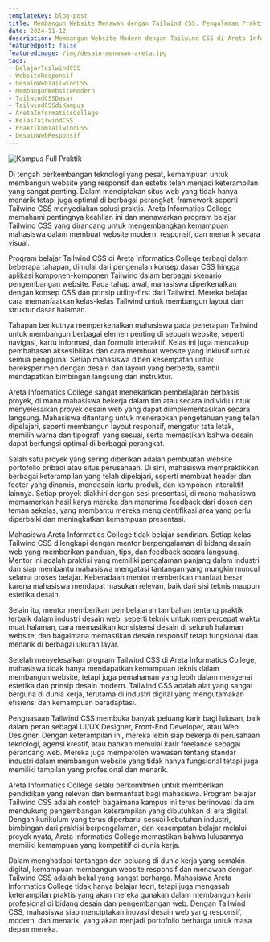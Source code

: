 ```yaml
---
templateKey: blog-post
title: Membangun Website Menawan dengan Tailwind CSS. Pengalaman Praktis di Areta Informatics College
date: 2024-11-12
description: Membangun Website Modern dengan Tailwind CSS di Areta Informatics College. Langkah Efektif untuk Menguasai Desain Web Responsif dan Menawan yang Berorientasi pada Kebutuhan Industri Digital.
featuredpost: false
featuredimage: /img/desain-menawan-areta.jpg
tags:
- BelajarTailwindCSS 
- WebsiteResponsif 
- DesainWebTailwindCSS 
- MembangunWebsiteModern 
- TailwindCSSDasar 
- TailwindCSSdiKampus 
- AretaInformaticsCollege 
- KelasTailwindCSS 
- PraktikumTailwindCSS
- DesainWebResponsif
---
```


![Kampus Full Praktik](/img/desain-menawan-areta.jpg "Kampus Full Praktik")

Di tengah perkembangan teknologi yang pesat, kemampuan untuk membangun website yang responsif dan estetis telah menjadi keterampilan yang sangat penting. Dalam menciptakan situs web yang tidak hanya menarik tetapi juga optimal di berbagai perangkat, framework seperti Tailwind CSS menyediakan solusi praktis. Areta Informatics College memahami pentingnya keahlian ini dan menawarkan program belajar Tailwind CSS yang dirancang untuk mengembangkan kemampuan mahasiswa dalam membuat website modern, responsif, dan menarik secara visual.

Program belajar Tailwind CSS di Areta Informatics College terbagi dalam beberapa tahapan, dimulai dari pengenalan konsep dasar CSS hingga aplikasi komponen-komponen Tailwind dalam berbagai skenario pengembangan website. Pada tahap awal, mahasiswa diperkenalkan dengan konsep CSS dan prinsip utility-first dari Tailwind. Mereka belajar cara memanfaatkan kelas-kelas Tailwind untuk membangun layout dan struktur dasar halaman.

Tahapan berikutnya memperkenalkan mahasiswa pada penerapan Tailwind untuk membangun berbagai elemen penting di sebuah website, seperti navigasi, kartu informasi, dan formulir interaktif. Kelas ini juga mencakup pembahasan aksesibilitas dan cara membuat website yang inklusif untuk semua pengguna. Setiap mahasiswa diberi kesempatan untuk bereksperimen dengan desain dan layout yang berbeda, sambil mendapatkan bimbingan langsung dari instruktur.

Areta Informatics College sangat menekankan pembelajaran berbasis proyek, di mana mahasiswa bekerja dalam tim atau secara individu untuk menyelesaikan proyek desain web yang dapat diimplementasikan secara langsung. Mahasiswa ditantang untuk menerapkan pengetahuan yang telah dipelajari, seperti membangun layout responsif, mengatur tata letak, memilih warna dan tipografi yang sesuai, serta memastikan bahwa desain dapat berfungsi optimal di berbagai perangkat.

Salah satu proyek yang sering diberikan adalah pembuatan website portofolio pribadi atau situs perusahaan. Di sini, mahasiswa mempraktikkan berbagai keterampilan yang telah dipelajari, seperti membuat header dan footer yang dinamis, mendesain kartu produk, dan komponen interaktif lainnya. Setiap proyek diakhiri dengan sesi presentasi, di mana mahasiswa memamerkan hasil karya mereka dan menerima feedback dari dosen dan teman sekelas, yang membantu mereka mengidentifikasi area yang perlu diperbaiki dan meningkatkan kemampuan presentasi.

Mahasiswa Areta Informatics College tidak belajar sendirian. Setiap kelas Tailwind CSS dilengkapi dengan mentor berpengalaman di bidang desain web yang memberikan panduan, tips, dan feedback secara langsung. Mentor ini adalah praktisi yang memiliki pengalaman panjang dalam industri dan siap membantu mahasiswa mengatasi tantangan yang mungkin muncul selama proses belajar. Keberadaan mentor memberikan manfaat besar karena mahasiswa mendapat masukan relevan, baik dari sisi teknis maupun estetika desain.

Selain itu, mentor memberikan pembelajaran tambahan tentang praktik terbaik dalam industri desain web, seperti teknik untuk mempercepat waktu muat halaman, cara memastikan konsistensi desain di seluruh halaman website, dan bagaimana memastikan desain responsif tetap fungsional dan menarik di berbagai ukuran layar.

Setelah menyelesaikan program Tailwind CSS di Areta Informatics College, mahasiswa tidak hanya mendapatkan kemampuan teknis dalam membangun website, tetapi juga pemahaman yang lebih dalam mengenai estetika dan prinsip desain modern. Tailwind CSS adalah alat yang sangat berguna di dunia kerja, terutama di industri digital yang mengutamakan efisiensi dan kemampuan beradaptasi.

Penguasaan Tailwind CSS membuka banyak peluang karir bagi lulusan, baik dalam peran sebagai UI/UX Designer, Front-End Developer, atau Web Designer. Dengan keterampilan ini, mereka lebih siap bekerja di perusahaan teknologi, agensi kreatif, atau bahkan memulai karir freelance sebagai perancang web. Mereka juga memperoleh wawasan tentang standar industri dalam membangun website yang tidak hanya fungsional tetapi juga memiliki tampilan yang profesional dan menarik.

Areta Informatics College selalu berkomitmen untuk memberikan pendidikan yang relevan dan bermanfaat bagi mahasiswa. Program belajar Tailwind CSS adalah contoh bagaimana kampus ini terus berinovasi dalam mendukung pengembangan keterampilan yang dibutuhkan di era digital. Dengan kurikulum yang terus diperbarui sesuai kebutuhan industri, bimbingan dari praktisi berpengalaman, dan kesempatan belajar melalui proyek nyata, Areta Informatics College memastikan bahwa lulusannya memiliki kemampuan yang kompetitif di dunia kerja.

Dalam menghadapi tantangan dan peluang di dunia kerja yang semakin digital, kemampuan membangun website responsif dan menawan dengan Tailwind CSS adalah bekal yang sangat berharga. Mahasiswa Areta Informatics College tidak hanya belajar teori, tetapi juga mengasah keterampilan praktis yang akan mereka gunakan dalam membangun karir profesional di bidang desain dan pengembangan web. Dengan Tailwind CSS, mahasiswa siap menciptakan inovasi desain web yang responsif, modern, dan menarik, yang akan menjadi portofolio berharga untuk masa depan mereka.